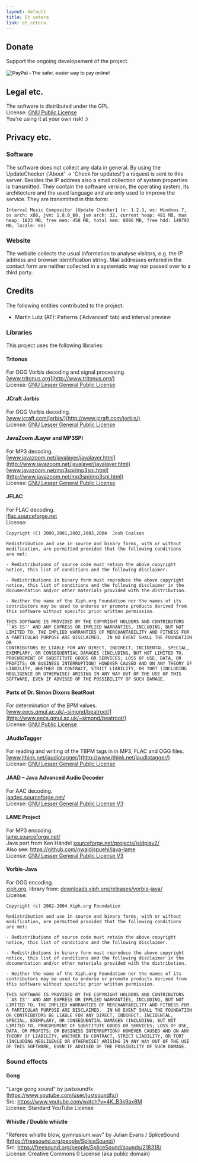 ```yaml
---
layout: default
title: Et cetera
link: et_cetera
---
```


## Donate
Support the ongoing developement of the project.

<p>
<form action="https://www.paypal.com/cgi-bin/webscr" method="post" target="_top">
<input type="hidden" name="cmd" value="_s-xclick">
<input type="hidden" name="hosted_button_id" value="QFFW7M2BAEANQ">
<input type="image" src="https://www.paypalobjects.com/en_US/i/btn/btn_donateCC_LG.gif" border="0" name="submit" alt="PayPal - The safer, easier way to pay online!">
<img alt="" border="0" src="https://www.paypalobjects.com/en_US/i/scr/pixel.gif" width="1" height="1">
</form>
</p>


## Legal etc.
The software is distributed under the GPL. <br/>
License: [GNU Public License](http://www.gnu.org/licenses/gpl.txt) <br/>
You're using it at your own risk! :)

<a name="privacy"></a>

## Privacy etc.

### Software

The software does not collect any data in general. By using the UpdateChecker ('About' -> 'Check for updates!') a request is sent to this server. Besides the IP address also a small collection of system properties is transmitted. They contain the software version, the operating system, its architecture and the used language and are only used to improve the service. They are transmitted in this form:

    Interval Music Compositor [Update Checker] (v: 1.2.3, os: Windows 7, os arch: x86, jvm: 1.8.0_60, jvm arch: 32, current heap: 481 MB, max heap: 1823 MB, free mem: 458 MB, total mem: 8096 MB, free hdd: 140793 MB, locale: en)

### Website

The website collects the usual information to analyse visitors, e.g. the IP address and browser identification string. Mail addresses entered in the contact form are neither collected in a systematic way nor passed over to a third party.

## Credits
The following entities contributed to the project:

* Martin Lutz (AT): Patterns ('Advanced' tab) and interval preview

### Libraries

This project uses the following libraries:

#### Tritonus
For OGG Vorbis decoding and signal processing. <br/>
[www.tritonus.org](http://www.tritonus.org/) <br/>
License: [GNU Lesser General Public License](http://www.gnu.org/copyleft/lesser.html)

#### JCraft Jorbis
For OGG Vorbis decoding. <br/>
[www.jcraft.com/jorbis/](http://www.jcraft.com/jorbis/) <br/>
License: [GNU Lesser General Public License](http://www.gnu.org/copyleft/lesser.html)

#### JavaZoom JLayer and MP3SPI
For MP3 decoding. <br/>
[www.javazoom.net/javalayer/javalayer.html](http://www.javazoom.net/javalayer/javalayer.html) <br/>
[www.javazoom.net/mp3spi/mp3spi.html](http://www.javazoom.net/mp3spi/mp3spi.html) <br/>
License: [GNU Lesser General Public License](http://www.gnu.org/copyleft/lesser.html)

#### JFLAC
For FLAC decoding. <br/>
[jflac.sourceforge.net](http://jflac.sourceforge.net/) <br/>
License:

    Copyright (C) 2000,2001,2002,2003,2004  Josh Coalson
    
    Redistribution and use in source and binary forms, with or without
    modification, are permitted provided that the following conditions
    are met:
    
    - Redistributions of source code must retain the above copyright
    notice, this list of conditions and the following disclaimer.
    
    - Redistributions in binary form must reproduce the above copyright
    notice, this list of conditions and the following disclaimer in the
    documentation and/or other materials provided with the distribution.
    
    - Neither the name of the Xiph.org Foundation nor the names of its
    contributors may be used to endorse or promote products derived from
    this software without specific prior written permission.
    
    THIS SOFTWARE IS PROVIDED BY THE COPYRIGHT HOLDERS AND CONTRIBUTORS
    ``AS IS'' AND ANY EXPRESS OR IMPLIED WARRANTIES, INCLUDING, BUT NOT
    LIMITED TO, THE IMPLIED WARRANTIES OF MERCHANTABILITY AND FITNESS FOR
    A PARTICULAR PURPOSE ARE DISCLAIMED.  IN NO EVENT SHALL THE FOUNDATION OR
    CONTRIBUTORS BE LIABLE FOR ANY DIRECT, INDIRECT, INCIDENTAL, SPECIAL,
    EXEMPLARY, OR CONSEQUENTIAL DAMAGES (INCLUDING, BUT NOT LIMITED TO,
    PROCUREMENT OF SUBSTITUTE GOODS OR SERVICES; LOSS OF USE, DATA, OR
    PROFITS; OR BUSINESS INTERRUPTION) HOWEVER CAUSED AND ON ANY THEORY OF
    LIABILITY, WHETHER IN CONTRACT, STRICT LIABILITY, OR TORT (INCLUDING
    NEGLIGENCE OR OTHERWISE) ARISING IN ANY WAY OUT OF THE USE OF THIS
    SOFTWARE, EVEN IF ADVISED OF THE POSSIBILITY OF SUCH DAMAGE.

#### Parts of Dr. Simon Dixons BeatRoot
For determination of the BPM values. <br/>
[www.eecs.qmul.ac.uk/~simond/beatroot/](http://www.eecs.qmul.ac.uk/~simond/beatroot/) <br/>
License: [GNU Public License](http://www.gnu.org/licenses/gpl.txt)

#### JAudioTagger
For reading and writing of the TBPM tags in in MP3, FLAC and OGG files. <br/>
[www.jthink.net/jaudiotagger/](http://www.jthink.net/jaudiotagger/) <br/>
License: [GNU Lesser General Public License](http://www.gnu.org/copyleft/lesser.html)

#### JAAD – Java Advanced Audio Decoder
For AAC decoding. <br/>
[jaadec.sourceforge.net/](http://jaadec.sourceforge.net/) <br/>
License: [GNU Lesser General Public License V3](http://www.gnu.org/licenses/lgpl-3.0.html)

#### LAME Project
For MP3 encoding. <br/>
[lame.sourceforge.net/](http://lame.sourceforge.net/) <br/>
Java port from Ken Händel [sourceforge.net/projects/jsidplay2/](http://sourceforge.net/projects/jsidplay2/) <br/>
Also see: https://github.com/nwaldispuehl/java-lame <br/>
License: [GNU Lesser General Public License V3](http://www.gnu.org/licenses/lgpl-3.0.html)

#### Vorbis-Java
For OGG encoding. <br/>
[xiph.org](http://xiph.org/), library from: [downloads.xiph.org/releases/vorbis-java/](http://downloads.xiph.org/releases/vorbis-java/) <br/>
License: 

    Copyright (c) 2002-2004 Xiph.org Foundation
    
    Redistribution and use in source and binary forms, with or without
    modification, are permitted provided that the following conditions
    are met:
    
    - Redistributions of source code must retain the above copyright
    notice, this list of conditions and the following disclaimer.
    
    - Redistributions in binary form must reproduce the above copyright
    notice, this list of conditions and the following disclaimer in the
    documentation and/or other materials provided with the distribution.
    
    - Neither the name of the Xiph.org Foundation nor the names of its
    contributors may be used to endorse or promote products derived from
    this software without specific prior written permission.
    
    THIS SOFTWARE IS PROVIDED BY THE COPYRIGHT HOLDERS AND CONTRIBUTORS
    ``AS IS'' AND ANY EXPRESS OR IMPLIED WARRANTIES, INCLUDING, BUT NOT
    LIMITED TO, THE IMPLIED WARRANTIES OF MERCHANTABILITY AND FITNESS FOR
    A PARTICULAR PURPOSE ARE DISCLAIMED.  IN NO EVENT SHALL THE FOUNDATION
    OR CONTRIBUTORS BE LIABLE FOR ANY DIRECT, INDIRECT, INCIDENTAL,
    SPECIAL, EXEMPLARY, OR CONSEQUENTIAL DAMAGES (INCLUDING, BUT NOT
    LIMITED TO, PROCUREMENT OF SUBSTITUTE GOODS OR SERVICES; LOSS OF USE,
    DATA, OR PROFITS; OR BUSINESS INTERRUPTION) HOWEVER CAUSED AND ON ANY
    THEORY OF LIABILITY, WHETHER IN CONTRACT, STRICT LIABILITY, OR TORT
    (INCLUDING NEGLIGENCE OR OTHERWISE) ARISING IN ANY WAY OUT OF THE USE
    OF THIS SOFTWARE, EVEN IF ADVISED OF THE POSSIBILITY OF SUCH DAMAGE.


### Sound effects

#### Gong
"Large gong sound" by justsoundfx (https://www.youtube.com/user/justsoundfx/) <br/>
Src: https://www.youtube.com/watch?v=4K_B3k9ax8M <br/>
License: Standard YouTube License

#### Whistle / Double whistle
  "Referee whistle blow, gymnasium.wav" by Julian Evans / SpliceSound (https://freesound.org/people/SpliceSound/) <br/>
  Src: https://freesound.org/people/SpliceSound/sounds/218318/ <br/>
  License: Creative Commons 0 License (aka public domain)
